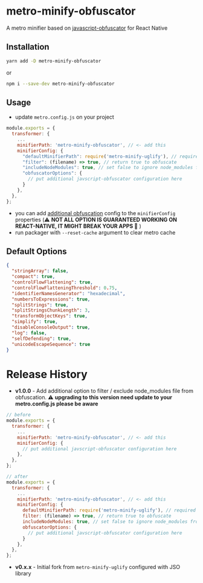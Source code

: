 # metro-minify-obfuscator

A metro minifier based on [javascript-obfuscator](https://github.com/javascript-obfuscator/javascript-obfuscator) for React Native

## Installation

```bash
yarn add -D metro-minify-obfuscator
```

or

```bash
npm i --save-dev metro-minify-obfuscator
```

## Usage

- update `metro.config.js` on your project

```js
module.exports = {
  transformer: {
    ...
    minifierPath: 'metro-minify-obfuscator', // <- add this
    minifierConfig: {
      "defaultMinifierPath": require('metro-minify-uglify'), // required if filter/includeNodeModules options is set, can be metro-minify-uglify or metro-minify-terser dependes on RN version / available installed minifier
      "filter": (filename) => true, // return true to obfuscate
      "includeNodeModules": true, // set false to ignore node_modules from obfuscation
      "obfuscatorOptions": {
        // put additional javscript-obfuscator configuration here
      }
    },
  },
};
```

- you can add [additional obfuscation](https://github.com/javascript-obfuscator/javascript-obfuscator#javascript-obfuscator-options) config to the `minifierConfig` properties (⚠️ **NOT ALL OPTION IS GUARANTEED WORKING ON REACT-NATIVE, IT MIGHT BREAK YOUR APPS 🙈** )
- run packager with `--reset-cache` argument to clear metro cache

## Default Options

```json
{
  "stringArray": false,
  "compact": true,
  "controlFlowFlattening": true,
  "controlFlowFlatteningThreshold": 0.75,
  "identifierNamesGenerator": "hexadecimal",
  "numbersToExpressions": true,
  "splitStrings": true,
  "splitStringsChunkLength": 3,
  "transformObjectKeys": true,
  "simplify": true,
  "disableConsoleOutput": true,
  "log": false,
  "selfDefending": true,
  "unicodeEscapeSequence": true
}
```

# Release History

- **v1.0.0** - Add additional option to filter / exclude node_modules file from obfuscation. ⚠️ **upgrading to this version need update to your metro.config.js please be aware**

```js
// before
module.exports = {
  transformer: {
    ...
    minifierPath: 'metro-minify-obfuscator', // <- add this
    minifierConfig: {
      // put additional javscript-obfuscator configuration here
    },
  },
};

// after
module.exports = {
  transformer: {
    ...
    minifierPath: 'metro-minify-obfuscator', // <- add this
    minifierConfig: {
      defaultMinifierPath: require('metro-minify-uglify'), // required if filter/includeNodeModules options is set, can be metro-minify-uglify or metro-minify-terser dependes on RN version / available installed minifier
      filter: (filename) => true, // return true to obfuscate
      includeNodeModules: true, // set false to ignore node_modules from obfuscation
      obfuscatorOptions: {
        // put additional javscript-obfuscator configuration here
      }
    },
  },
};
```

- **v0.x.x** - Initial fork from `metro-minify-uglify` configured with JSO library
